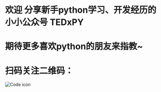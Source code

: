 # 欢迎 分享新手python学习、开发经历的 小小公众号 TEDxPY
# 期待更多喜欢python的朋友来指教~
# 扫码关注二维码：
![Code icon](https://pan.baidu.com/s/1c3ONJ7U)
